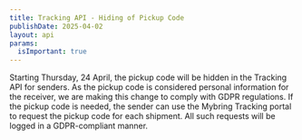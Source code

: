 ```yaml
---
title: Tracking API - Hiding of Pickup Code
publishDate: 2025-04-02
layout: api
params:
  isImportant: true
---
```

Starting Thursday, 24 April, the pickup code will be hidden in the Tracking API for senders. As the pickup code is considered personal information for the receiver, we are making this change to comply with GDPR regulations. If the pickup code is needed, the sender can use the Mybring Tracking portal to request the pickup code for each shipment. All such requests will be logged in a GDPR-compliant manner.
